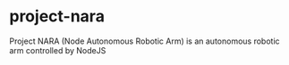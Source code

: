 # project-nara
Project NARA (Node Autonomous Robotic Arm) is an autonomous robotic arm controlled by NodeJS
